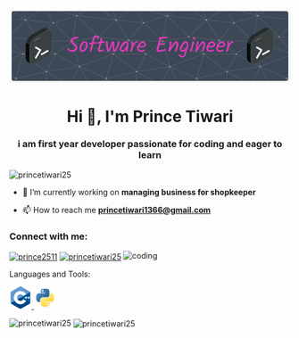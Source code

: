 
![logo](https://github.com/PrinceTiwari25/PrinceTiwari25/blob/main/github-header-image%20(1).png)


<h1 align="center">Hi 👋, I'm Prince Tiwari</h1>
<h3 align="center">i am first year developer passionate for coding and eager to learn</h3>

<p align="left"> <img src="https://komarev.com/ghpvc/?username=princetiwari25&label=Profile%20views&color=0e75b6&style=flat" alt="princetiwari25" /> </p>

- 🔭 I’m currently working on **managing business for shopkeeper**

- 📫 How to reach me **princetiwari1366@gmail.com**

<h3 align="left">Connect with me:</h3>
<p align="left">
  <img align="right" alt="coding" width=300 boder-radius=10 src="https://media0.giphy.com/media/v1.Y2lkPTc5MGI3NjExam5uY3VqYjZ0a3BoYTgxMXM4YmdkdHZtdHVjNng3ZnR0MzFhYTZpMiZlcD12MV9pbnRlcm5hbF9naWZfYnlfaWQmY3Q9Zw/DSxKEQoQix9hC/giphy.gif">
<a href="https://linkedin.com/in/prince2511" target="blank"><img align="center" src="https://raw.githubusercontent.com/rahuldkjain/github-profile-readme-generator/master/src/images/icons/Social/linked-in-alt.svg" alt="prince2511" height="30" width="40" /></a>
<a href="https://kaggle.com/princetiwari25" target="blank"><img align="center" src="https://raw.githubusercontent.com/rahuldkjain/github-profile-readme-generator/master/src/images/icons/Social/kaggle.svg" alt="princetiwari25" height="30" width="40" /></a>
</p


<h3 align="left">Languages and Tools:</h3>
<p align="left"> <a href="https://www.w3schools.com/cpp/" target="_blank" rel="noreferrer"> <img src="https://raw.githubusercontent.com/devicons/devicon/master/icons/cplusplus/cplusplus-original.svg" alt="cplusplus" width="40" height="40"/> </a> <a href="https://www.python.org" target="_blank" rel="noreferrer"> <img src="https://raw.githubusercontent.com/devicons/devicon/master/icons/python/python-original.svg" alt="python" width="40" height="40"/> </a> </p>

<p><img align="left" src="https://github-readme-stats.vercel.app/api/top-langs?username=princetiwari25&show_icons=true&locale=en&layout=compact" alt="princetiwari25" /></p>

<p>&nbsp;<img align="center" src="https://github-readme-stats.vercel.app/api?username=princetiwari25&show_icons=true&locale=en" alt="princetiwari25" /></p>
